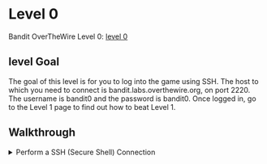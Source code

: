 # Level 0

Bandit OverTheWire Level 0: [level 0](https://overthewire.org/wargames/bandit/bandit0.html)

## **level Goal**
The goal of this level is for you to log into the game using SSH. The host to which you need to connect is bandit.labs.overthewire.org, on port 2220. The username is bandit0 and the password is bandit0. Once logged in, go to the Level 1 page to find out how to beat Level 1.

## **Walkthrough**
<details>
<summary> Perform a SSH (Secure Shell) Connection</summary>
    - Figure out how to connect to ssh host with ssh user bandit0
</detials>
<details>
<summary> Bandit uses port 2220 instead of port 22 </summary>
    - Figure out how to add a custom port to the ssh connection command
</detials>
<details>
<summary> Use the given password and connect to the server</summary>
    - password: bandit0
</detials>

<detials>
<summary>Level 0 Command</summary>
ssh bandit0@bandit.labs.overthewire.org -p 2220 
password bandit0
</details>